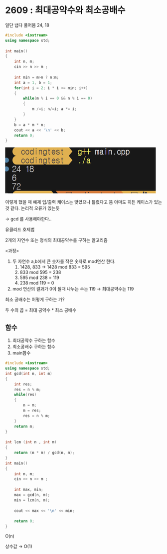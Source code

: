 # 2609 : 최대공약수와 최소공배수

일단 냅다 풀어봄 24, 18

```cpp
#include <iostream>
using namespace std;

int main()
{
    int n, m;
    cin >> n >> m ;

    int min = m>n ? n:m;
    int a = 1, b = 1;
    for(int i = 2; i * i <= min; i++)
    {
        while(m % i == 0 && n % i == 0)
        {
            m /=i; n/=i; a *= i;
        }
    }
    b = a * m * n;
    cout << a << '\n' << b;
    return 0;
}
```

![image.png](2609%20%E1%84%8E%E1%85%AC%E1%84%83%E1%85%A2%E1%84%80%E1%85%A9%E1%86%BC%E1%84%8B%E1%85%A3%E1%86%A8%E1%84%89%E1%85%AE%E1%84%8B%E1%85%AA%20%E1%84%8E%E1%85%AC%E1%84%89%E1%85%A9%E1%84%80%E1%85%A9%E1%86%BC%E1%84%87%E1%85%A2%E1%84%89%E1%85%AE%202389f28a0fcf8009b657cab07592cde0/image.png)

이렇게 했을 때 예제 입/출력 케이스는 맞았으나 틀렸다고 뜸
아마도 히든 케이스가 있는 것 같다. 논리적 오류가 있는듯

→ gcd 를 사용해야한다..

유클리드 호제법

2개의 자연수 또는 정식의 최대공약수를 구하는 알고리즘

<과정>

1. 두 자연수 a,b에서 큰 숫자를 작은 숫자로 mod연산 한다.
    1. 1428, 833 → 1428 mod 833 = 595
    2. 833 mod 595 = 238
    3. 595 mod 238 = 119
    4. 238 mod 119 = 0
2. mod 연산의 결과가 0이 될때  나누는 수는 119 → 최대공약수는 119

최소 공배수는 어떻게 구하는 가?

두 수의 곱 = 최대 공약수 * 최소 공배수

## 함수

1. 최대공약수 구하는 함수
2. 최소공배수 구하는 함수
3. main함수

```cpp
#include <iostream>
using namespace std;
int gcd(int n, int m)
{
    int res;
    res = n % m;
    while(res)
    {
        n = m;
        m = res;
        res = n % m;        
    }
    return m;
}

int lcm (int n , int m)
{
    return (n * m) / gcd(n, m);
}
int main()
{
    int n, m;
    cin >> n >> m ;

    int max, min;
    max = gcd(n, m);
    min = lcm(n, m);

    cout << max << '\n' << min;

    return 0;
}
```

O(n)

상수값 → O(1)